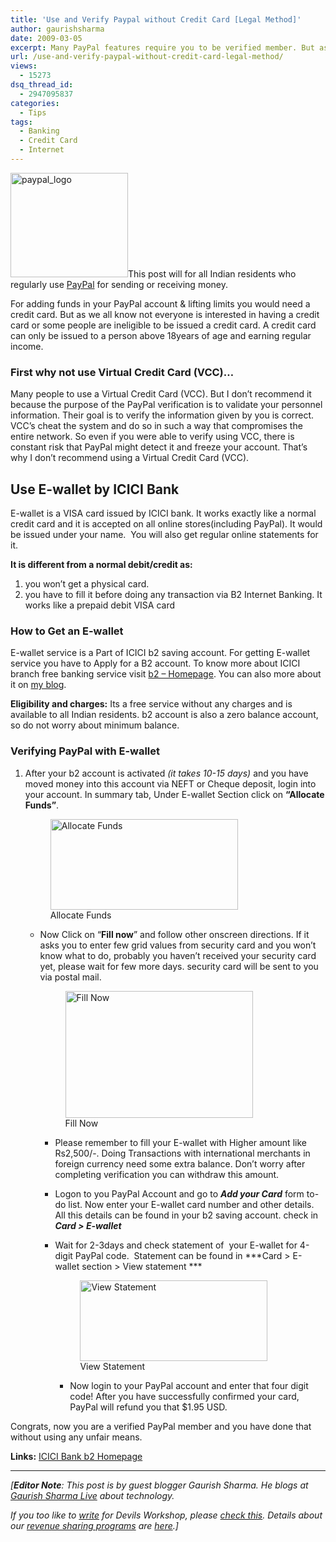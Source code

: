 ```yaml
---
title: 'Use and Verify Paypal without Credit Card [Legal Method]'
author: gaurishsharma
date: 2009-03-05
excerpt: Many PayPal features require you to be verified member. But as we all know not everyone is interested in having a credit card or some people are ineligible to be issued a credit card. Use this method to become verified PayPal member without any credit card. Of course, it is legal!
url: /use-and-verify-paypal-without-credit-card-legal-method/
views:
  - 15273
dsq_thread_id:
  - 2947095837
categories:
  - Tips
tags:
  - Banking
  - Credit Card
  - Internet
---
```

<img class="size-full wp-image-4619 alignright" src="http://cdn.devilsworkshop.org/files/2009/03/paypal_logo.jpg" alt="paypal_logo" width="188" height="167" />This post will for all Indian residents who regularly use <a href="http://www.paypal.com" onclick="_gaq.push(['_trackEvent', 'outbound-article', 'http://www.paypal.com', 'PayPal']);" >PayPal</a> for sending or receiving money.

For adding funds in your PayPal account & lifting limits you would need a credit card. But as we all know not everyone is interested in having a credit card or some people are ineligible to be issued a credit card. A credit card can only be issued to a person above 18years of age and earning regular income.

### First why not use Virtual Credit Card (VCC)&#8230;

Many people to use a Virtual Credit Card (VCC). But I don&#8217;t recommend it because the purpose of the PayPal verification is to validate your personnel information. Their goal is to verify the information given by you is correct. VCC&#8217;s cheat the system and do so in such a way that compromises the entire network. So even if you were able to verify using VCC, there is constant risk that PayPal might detect it and freeze your account. That&#8217;s why I don&#8217;t recommend using a Virtual Credit Card (VCC).

## Use E-wallet by ICICI Bank

E-wallet is a VISA card issued by ICICI bank. It works exactly like a normal credit card and it is accepted on all online stores(including PayPal). It would be issued under your name.  You will also get regular online statements for it.

**It is different from a normal debit/credit as:**

  1. you won&#8217;t get a physical card.
  2. you have to fill it before doing any transaction via B2 Internet Banking. It works like a prepaid debit VISA card

### How to Get an E-wallet

E-wallet service is a Part of ICICI b2 saving account. For getting E-wallet service you have to Apply for a B2 account. To know more about ICICI branch free banking service visit <a href="http://www.b2.icicibank.com/" onclick="_gaq.push(['_trackEvent', 'outbound-article', 'http://www.b2.icicibank.com/', 'b2 &#8211; Homepage']);" >b2 &#8211; Homepage</a>. You can also more about it on <a href="http://www.gaurishsharma.com/2008/12/icici-b2-banking-true-internet-banking.html" onclick="_gaq.push(['_trackEvent', 'outbound-article', 'http://www.gaurishsharma.com/2008/12/icici-b2-banking-true-internet-banking.html', 'my blog']);" >my blog</a>.

**Eligibility and charges:** Its a free service without any charges and is available to all Indian residents. b2 account is also a zero balance account, so do not worry about minimum balance.

### Verifying PayPal with E-wallet

  1. After your b2 account is activated *(it takes 10-15 days)* and you have moved money into this account via NEFT or Cheque deposit, login into your account. In summary tab, Under E-wallet Section click on **&#8220;Allocate Funds&#8221;**. 
    <figure id="attachment_4615" style="width: 300px;" class="wp-caption aligncenter"><img class="size-medium wp-image-4615" src="http://cdn.devilsworkshop.org/files/2009/03/step1-300x145.png" alt="Allocate Funds" width="300" height="145" /><figcaption class="wp-caption-text">Allocate Funds</figcaption></figure></li> 
    
      * Now Click on &#8220;**Fill now**&#8221; and follow other onscreen directions. If it asks you to enter few grid values from security card and you won&#8217;t know what to do, probably you haven&#8217;t received your security card yet, please wait for few more days. security card will be sent to you via postal mail. 
        <figure id="attachment_4616" style="width: 300px;" class="wp-caption aligncenter"><img class="size-medium wp-image-4616" src="http://cdn.devilsworkshop.org/files/2009/03/step2-300x203.png" alt="Fill Now" width="300" height="203" /><figcaption class="wp-caption-text">Fill Now</figcaption></figure></li> 
        
          * Please remember to fill your E-wallet with Higher amount like Rs2,500/-. Doing Transactions with international merchants in foreign currency need some extra balance. Don&#8217;t worry after completing verification you can withdraw this amount.
          * Logon to you PayPal Account and go to ***Add your Card*** form to-do list. Now enter your E-wallet card number and other details. All this details can be found in your b2 saving account. check in ***Card > E-wallet***
          * Wait for 2-3days and check statement of  your E-wallet for 4-digit PayPal code.  Statement can be found in ***Card > E-wallet section > View statement *** 
            <figure id="attachment_4618" style="width: 300px;" class="wp-caption aligncenter"><img class="size-medium wp-image-4618" src="http://cdn.devilsworkshop.org/files/2009/03/step4-300x129.png" alt="View Statement" width="300" height="129" /><figcaption class="wp-caption-text">View Statement</figcaption></figure></li> 
            
              * Now login to your PayPal account and enter that four digit code! After you have successfully confirmed your card, PayPal will refund you that $1.95 USD.</ol> 
            
            Congrats, now you are a verified PayPal member and you have done that without using any unfair means.
            
            **Links:** <a href="https://b2.icicibank.co.in/" onclick="_gaq.push(['_trackEvent', 'outbound-article', 'https://b2.icicibank.co.in/', 'ICICI Bank b2 Homepage']);" title="ICICI Bank b2">ICICI Bank b2 Homepage</a>
            
            * * *
            
            *[**Editor Note**: This post is by guest blogger Gaurish Sharma. He blogs at <a href="http://www.gaurishsharma.com/" onclick="_gaq.push(['_trackEvent', 'outbound-article', 'http://www.gaurishsharma.com/', 'Gaurish Sharma Live']);" >Gaurish Sharma Live</a> about technology.*
            
            *If you too like to [write][1] for Devils Workshop, please [check this][1]. Details about our [revenue sharing programs][1] are [here][1].]*

 [1]: http://devilsworkshop.org/join-dw/
